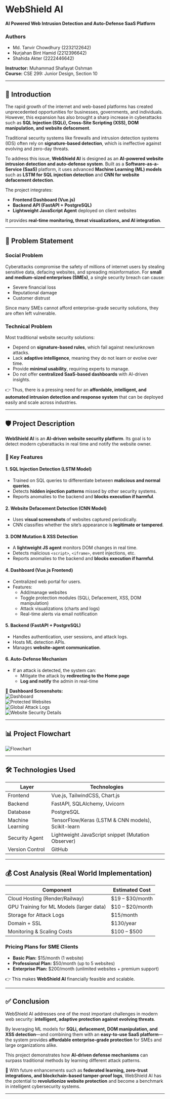 # WebShield AI  
**AI Powered Web Intrusion Detection and Auto-Defense SaaS Platform**

### Authors
- Md. Tanvir Chowdhury (2232122642)  
- Nurjahan Bint Hamid (2212396642)  
- Shahida Akter (2222446642)  

**Instructor:** Muhammad Shafayat Oshman  
**Course:** CSE 299: Junior Design, Section 10  

---

## 📌 Introduction
The rapid growth of the internet and web-based platforms has created unprecedented opportunities for businesses, governments, and individuals. However, this expansion has also brought a sharp increase in cyberattacks such as **SQL Injection (SQLi), Cross-Site Scripting (XSS), DOM manipulation, and website defacement**.  

Traditional security systems like firewalls and intrusion detection systems (IDS) often rely on **signature-based detection**, which is ineffective against evolving and zero-day threats.  

To address this issue, **WebShield AI** is designed as an **AI-powered website intrusion detection and auto-defense system**. Built as a **Software-as-a-Service (SaaS)** platform, it uses advanced **Machine Learning (ML) models** such as **LSTM for SQL injection detection** and **CNN for website defacement detection**.  

The project integrates:
- **Frontend Dashboard (Vue.js)**
- **Backend API (FastAPI + PostgreSQL)**
- **Lightweight JavaScript Agent** deployed on client websites  

It provides **real-time monitoring, threat visualizations, and AI integration**.

---

## 🚨 Problem Statement

### Social Problem
Cyberattacks compromise the safety of millions of internet users by stealing sensitive data, defacing websites, and spreading misinformation. For **small and medium-sized enterprises (SMEs)**, a single security breach can cause:
- Severe financial loss  
- Reputational damage  
- Customer distrust  

Since many SMEs cannot afford enterprise-grade security solutions, they are often left vulnerable.

### Technical Problem
Most traditional website security solutions:  
- Depend on **signature-based rules**, which fail against new/unknown attacks.  
- Lack **adaptive intelligence**, meaning they do not learn or evolve over time.  
- Provide **minimal usability**, requiring experts to manage.  
- Do not offer **centralized SaaS-based dashboards** with AI-driven insights.  

👉 Thus, there is a pressing need for an **affordable, intelligent, and automated intrusion detection and response system** that can be deployed easily and scale across industries.

---

## 🛡️ Project Description
**WebShield AI** is an **AI-driven website security platform**. Its goal is to detect modern cyberattacks in real time and notify the website owner.

### 🔑 Key Features

#### 1. SQL Injection Detection (LSTM Model)
- Trained on SQL queries to differentiate between **malicious and normal queries**.  
- Detects **hidden injection patterns** missed by other security systems.  
- Reports anomalies to the backend and **blocks execution if harmful**.  

#### 2. Website Defacement Detection (CNN Model)
- Uses **visual screenshots** of websites captured periodically.  
- CNN classifies whether the site’s appearance is **legitimate or tampered**.  

#### 3. DOM Mutation & XSS Detection
- A **lightweight JS agent** monitors DOM changes in real time.  
- Detects malicious `<script>`, `<iframe>`, event injections, etc.  
- Reports anomalies to the backend and **blocks execution if harmful**.  

#### 4. Dashboard (Vue.js Frontend)
- Centralized web portal for users.  
- Features:  
  - Add/manage websites  
  - Toggle protection modules (SQLi, Defacement, XSS, DOM manipulation)  
  - Attack visualizations (charts and logs)  
  - Real-time alerts via email notification  

#### 5. Backend (FastAPI + PostgreSQL)
- Handles authentication, user sessions, and attack logs.  
- Hosts ML detection APIs.  
- Manages **website-agent communication**.  

#### 6. Auto-Defense Mechanism
- If an attack is detected, the system can:  
  - Mitigate the attack by **redirecting to the Home page**  
  - **Log and notify** the admin in real-time  

📸 **Dashboard Screenshots:**  
![Dashboard](ss1.png)  
![Protected Websites](ss2.png)  
![Global Attack Logs](ss3.png)  
![Website Security Details](ss4.png)  

---

## 📊 Project Flowchart
![Flowchart](flowchart.png)

---

## 🛠️ Technologies Used
| **Layer**        | **Technologies** |
|------------------|------------------|
| Frontend         | Vue.js, TailwindCSS, Chart.js |
| Backend          | FastAPI, SQLAlchemy, Uvicorn |
| Database         | PostgreSQL |
| Machine Learning | TensorFlow/Keras (LSTM & CNN models), Scikit-learn |
| Security Agent   | Lightweight JavaScript snippet (Mutation Observer) |
| Version Control  | GitHub |

---

## 💰 Cost Analysis (Real World Implementation)
| **Component** | **Estimated Cost** |
|---------------|---------------------|
| Cloud Hosting (Render/Railway) | $19 – $30/month |
| GPU Training for ML Models (larger data) | $10 – $20/month |
| Storage for Attack Logs | $15/month |
| Domain + SSL | $130/year |
| Monitoring & Scaling Costs | $100 – $500 |

### Pricing Plans for SME Clients
- **Basic Plan:** $15/month (1 website)  
- **Professional Plan:** $50/month (up to 5 websites)  
- **Enterprise Plan:** $200/month (unlimited websites + premium support)  

👉 This makes **WebShield AI** financially feasible and scalable.

---

## ✅ Conclusion
WebShield AI addresses one of the most important challenges in modern web security: **intelligent, adaptive protection against evolving threats**.  

By leveraging ML models for **SQLi, defacement, DOM manipulation, and XSS detection**—and combining them with an **easy-to-use SaaS platform**—the system provides **affordable enterprise-grade protection** for SMEs and large organizations alike.  

This project demonstrates how **AI-driven defense mechanisms** can surpass traditional methods by learning different attack patterns.  

🚀 With future enhancements such as **federated learning, zero-trust integrations, and blockchain-based tamper-proof logs**, WebShield AI has the potential to **revolutionize website protection** and become a benchmark in intelligent cybersecurity systems.

---
